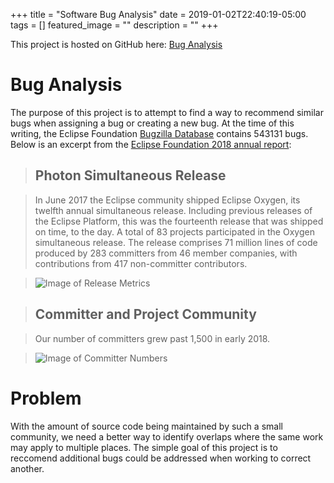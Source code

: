 +++
title =  "Software Bug Analysis"
date = 2019-01-02T22:40:19-05:00
tags = []
featured_image = ""
description = ""
+++

This project is hosted on GitHub here: [Bug Analysis](https://github.com/HSV-AI/bug-analysis)

# Bug Analysis

The purpose of this project is to attempt to find a way to recommend similar bugs when assigning a bug or creating a new bug.
At the time of this writing, the Eclipse Foundation [Bugzilla Database](https://bugs.eclipse.org/bugs/) contains 543131 bugs. Below is an excerpt from the [Eclipse Foundation 2018 annual report](https://www.eclipse.org/org/foundation/reports/annual_report.php):

> ## Photon Simultaneous Release

> In June 2017 the Eclipse community shipped Eclipse Oxygen, its twelfth annual simultaneous release. Including previous releases of the Eclipse Platform, this was the fourteenth release that was shipped on time, to the day. A total of 83 projects participated in the Oxygen simultaneous release. The release comprises 71 million lines of code produced by 283 committers from 46 member companies, with contributions from 417 non-committer contributors.

> ![Image of Release Metrics](https://www.eclipse.org/images/reports/2018_simultaneous-release-metrics.png "Release Metrics")

> ## Committer and Project Community

> Our number of committers grew past 1,500 in early 2018.

> ![Image of Committer Numbers](https://www.eclipse.org/images/reports/2018_community.png "Community Metrics")

# Problem

With the amount of source code being maintained by such a small community, we need a better way to identify overlaps where the same work may apply to multiple places. The simple goal of this project is to reccomend additional bugs could be addressed when working to correct another.
